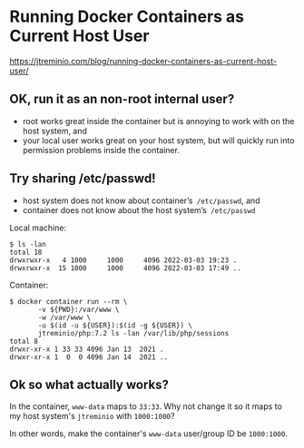 # Running Docker Containers as Current Host User #

<https://jtreminio.com/blog/running-docker-containers-as-current-host-user/>

## OK, run it as an non-root internal user? ##

* root works great inside the container but is annoying to work with on the host system, and
* your local user works great on your host system, but will quickly run into permission problems inside the container.


## Try sharing /etc/passwd! ##

* host system does not know about container’s` /etc/passwd`, and
* container does not know about the host system’s` /etc/passwd`


Local machine:

```shell
$ ls -lan
total 18
drwxrwxr-x   4 1000     1000     4096 2022-03-03 19:23 .
drwxrwxr-x  15 1000     1000     4096 2022-03-03 17:49 ..
```

Container:

```shell
$ docker container run --rm \
       -v ${PWD}:/var/www \
       -w /var/www \
       -u $(id -u ${USER}):$(id -g ${USER}) \
       jtreminio/php:7.2 ls -lan /var/lib/php/sessions
total 8
drwxr-xr-x 1 33 33 4096 Jan 13  2021 .
drwxr-xr-x 1  0  0 4096 Jan 14  2021 ..
```

## Ok so what actually works? ##

In the container, `www-data` maps to `33:33`. Why not change it so it maps to my host system's `jtreminio` with `1000:1000`?

In other words, make the container's `www-data` user/group ID be `1000:1000`.
